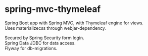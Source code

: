 # spring-mvc-thymeleaf
Spring Boot app with Spring MVC, with Thymeleaf engine for views.  
Uses materializecss through webjar-dependency.

Secured by Spring Security form login.  
Spring Data JDBC for data access.  
Flyway for db-migrations.
